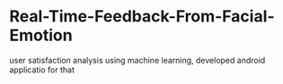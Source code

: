 # Real-Time-Feedback-From-Facial-Emotion
user satisfaction analysis using machine learning, developed android applicatio for that
